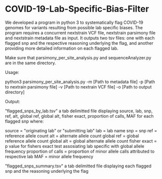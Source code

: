 # COVID-19-Lab-Specific-Bias-Filter
We developed a program in python 3 to systematically flag COVID-19 genomes for variants resulting from possible lab specific biases. The program requires a concurrent nextstrain VCF file, nextstrain parsimony file and nextstrain metadata file as input. It outputs two tsv files: one with each flagged snp and the respective reasoning underlying the flag, and another providing more detailed information on each flagged lab.


Make sure that parsimony_per_site_analysis.py and sequenceAnalyzer.py are in the same directory.

Usage:

python3 parsimony_per_site_analysis.py -m [Path to metadata file] -p [Path to nextrain parsimony file] -v [Path to nextrain VCF file] -o [Path to output directory]

Output:

"flagged_snps_by_lab.tsv" a tab delimitted file displaying source, lab, snp, ref, alt, global ref, global alt, fisher exact, proportion of calls, MAF for each flagged snp where:

source = "originating lab" or "submitting lab"
lab = lab name
snp = snp
ref = reference allele count
alt = alternate allele count
global ref = global reference allele count
global alt = global alternate allele count
fisher exact = p value for fishers exact test assosiating lab specific with global allele frequency
proportion of calls = proportion of minor allele calls attributed to respective lab
MAF = minor allele frequency

"flagged_snps_summary.tsv" a tab delimitted file displaying each flagged snp and the reasoning underlying the flag

